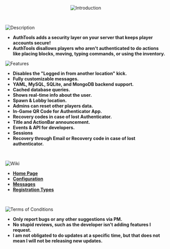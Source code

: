 <p align="center">
  <img width="auto" height="auto" src="https://i.imgur.com/WLDVRcm.png" alt="Introduction">
</p>
<br />

![Description](https://i.imgur.com/DVVg8ot.png)

* **AuthTools adds a security layer on your server that keeps player accounts secure!**
* **AuthTools disallows players who aren't authenticated to do actions like placing blocks, moving, typing commands, or
  using the inventory.**
  <br />

![Features](https://i.imgur.com/IsN32Ju.png)
* **Disables the "Logged in from another location" kick.**
* **Fully customizable messages.**
* **YAML, MySQL, SQLite, and MongoDB backend support.**
* **Cached database queries.**
* **Shows real-time info about the user.**
* **Spawn & Lobby location.**
* **Admins can reset other players data.**
* **In-Game QR Code for Authenticator App.**
* **Recovery codes in case of lost Authenticator.**
* **Title and ActionBar announcement.**
* **Events & API for developers.**
* **Sessions**
* **Recovery through Email or Recovery code in case of lost authenticator.**
<br />
 
![Wiki](https://i.imgur.com/60s306k.png)

* **[Home Page](https://github.com/goodbyepavlyi/AuthTools/wiki)**
* **[Configuration](https://github.com/goodbyepavlyi/AuthTools/wiki/Configuration)**
* **[Messages](https://github.com/goodbyepavlyi/AuthTools/wiki/Messages)**
* **[Registration Types](https://goodbyepavlyi.com/goodbyepavlyi/AuthTools/wiki/Registration)**
<br />

![Terms of Conditions](https://i.imgur.com/pdQZ8Di.png)

* **Only report bugs or any other suggestions via PM.**
* **No stupid reviews, such as the developer isn't adding features I request.**
* **I am not obligated to do updates at a specific time, but that does not mean I will not be releasing new updates.**
